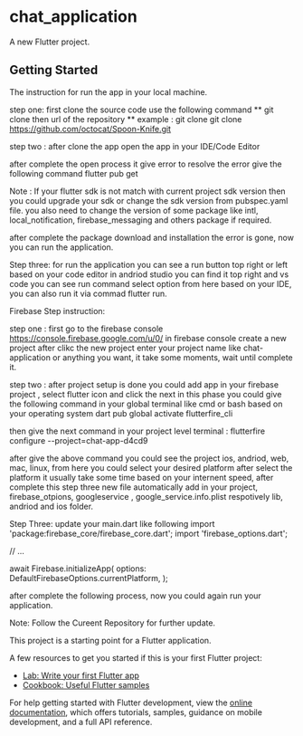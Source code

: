 # chat_application

A new Flutter project.

## Getting Started

The instruction for run the app in your local machine.

step one: first clone the source code use the following command 
** git clone then url of the repository ** 
example : git clone git clone https://github.com/octocat/Spoon-Knife.git

step two : after clone the app open the app in your IDE/Code Editor

after complete the open process it give error to resolve the error give the following command 
flutter pub get

Note : If your flutter sdk is not match with current project sdk version then you could upgrade your sdk or change the sdk version from pubspec.yaml file.
you also need to change the version of some package like intl, local_notification, firebase_messaging and others package if required.

after complete the package  download and installation the error is gone, now you can run the application.

Step three: for run the application you can see a run button top right or left based on your code editor in andriod studio you can find it top right and vs code you can see run command select option from here based on your IDE, you can also run it via commad flutter run.

Firebase Step instruction:

step one : first go to the firebase console 
https://console.firebase.google.com/u/0/
in firebase console create a new project after clikc the new project enter your project name like chat-application or anything you want, it take some moments, wait until complete it.

step two : after project setup is done you could add app in your firebase project , select flutter icon and click the next 
in this phase you could give the following command in your global terminal like cmd or bash based on your operating system
dart pub global activate flutterfire_cli

then give the next command in your project level terminal : flutterfire configure --project=chat-app-d4cd9

after give the above command you could see the project ios, andriod, web, mac, linux, 
from here you could select your desired platform after select the platform it usually take some time based on your internent speed, after complete this step three new file automatically add in your project,
firebase_otpions, googleservice , google_service.info.plist respotively lib, andriod and ios folder.

Step Three: update your main.dart like following 
import 'package:firebase_core/firebase_core.dart';
import 'firebase_options.dart';

// ...

await Firebase.initializeApp(
    options: DefaultFirebaseOptions.currentPlatform,
);

after complete the following process, now you could again run your application.


Note: Follow the Cureent Repository for further update.

This project is a starting point for a Flutter application.

A few resources to get you started if this is your first Flutter project:

- [Lab: Write your first Flutter app](https://docs.flutter.dev/get-started/codelab)
- [Cookbook: Useful Flutter samples](https://docs.flutter.dev/cookbook)

For help getting started with Flutter development, view the
[online documentation](https://docs.flutter.dev/), which offers tutorials,
samples, guidance on mobile development, and a full API reference.
